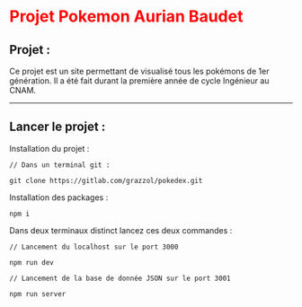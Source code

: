# <font color='red'> Projet Pokemon Aurian Baudet </font>

## Projet :

Ce projet est un site permettant de visualisé tous les pokémons de 1er génération. Il a été fait durant la première année de cycle Ingénieur au CNAM.

---
  
## Lancer le projet :

Installation du projet :

```
// Dans un terminal git :

git clone https://gitlab.com/grazzol/pokedex.git

```

Installation des packages :

```
npm i

```

Dans deux terminaux distinct lancez ces deux commandes :

```
// Lancement du localhost sur le port 3000

npm run dev 

// Lancement de la base de donnée JSON sur le port 3001

npm run server

```
